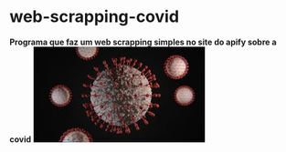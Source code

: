 # web-scrapping-covid
**Programa que faz um web scrapping simples no site do apify sobre a covid**
<img src="images.jpg"></img>
